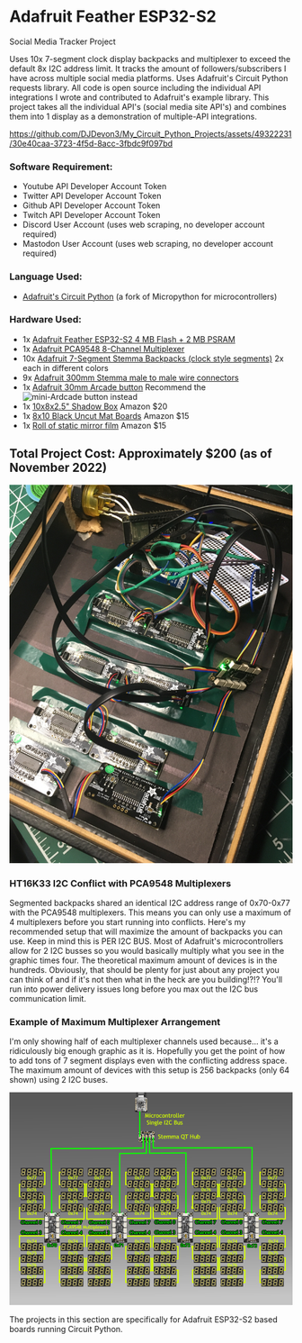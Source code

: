 # Adafruit Feather ESP32-S2
Social Media Tracker Project

Uses 10x 7-segment clock display backpacks and multiplexer to exceed the default 8x I2C address limit. It tracks the amount of followers/subscribers I have across multiple social media platforms. Uses Adafruit's Circuit Python requests library. All code is open source including the individual API integrations I wrote and contributed to Adafruit's example library. This project takes all the individual API's (social media site API's) and combines them into 1 display as a demonstration of multiple-API integrations.


https://github.com/DJDevon3/My_Circuit_Python_Projects/assets/49322231/30e40caa-3723-4f5d-8acc-3fbdc9f097bd


### Software Requirement:
- Youtube API Developer Account Token
- Twitter API Developer Account Token
- Github API Developer Account Token
- Twitch API Developer Account Token
- Discord User Account (uses web scraping, no developer account required)
- Mastodon User Account (uses web scraping, no developer account required)

### Language Used:
- [Adafruit's Circuit Python](https://www.CircuitPython.org) (a fork of Micropython for microcontrollers)

### Hardware Used:
- 1x [Adafruit Feather ESP32-S2 4 MB Flash + 2 MB PSRAM](https://www.adafruit.com/product/5000)
- 1x [Adafruit PCA9548 8-Channel Multiplexer](https://www.adafruit.com/product/5626)
- 10x [Adafruit 7-Segment Stemma Backpacks (clock style segments)](https://www.adafruit.com/product/5599) 2x each in different colors
- 9x [Adafruit 300mm Stemma male to male wire connectors](https://www.adafruit.com/product/5384)
- 1x [Adafruit 30mm Arcade button](https://www.adafruit.com/product/3488) Recommend the ![mini-Ardcade button instead](https://www.adafruit.com/product/3431)
- 1x [10x8x2.5" Shadow Box](https://www.amazon.com/gp/product/B07QJX512S) Amazon $20
- 1x [8x10 Black Uncut Mat Boards](https://www.amazon.com/gp/product/B087Z64YL5) Amazon $15
- 1x [Roll of static mirror film](https://www.amazon.com/gp/product/B07X7DHLXB/) Amazon $15


## Total Project Cost: Approximately $200 (as of November 2022)

![](https://github.com/DJDevon3/My_Circuit_Python_Projects/blob/main/Boards/espressif/Adafruit%20Feather%20ESP32-S2/7-segment%20Multiplexed%20Social/IMG_0596.JPG)

### HT16K33 I2C Conflict with PCA9548 Multiplexers
Segmented backpacks shared an identical I2C address range of 0x70-0x77 with the PCA9548 multiplexers. This means you can only use a maximum of 4 multiplexers before you start running into conflicts. Here's my recommended setup that will maximize the amount of backpacks you can use.  Keep in mind this is PER I2C BUS. Most of Adafruit's microcontrollers allow for 2 I2C busses so you would basically multiply what you see in the graphic times four. The theoretical maximum amount of devices is in the hundreds. Obviously, that should be plenty for just about any project you can think of and if it's not then what in the heck are you building!?!? You'll run into power delivery issues long before you max out the I2C bus communication limit.

### Example of Maximum Multiplexer Arrangement
I'm only showing half of each multiplexer channels used because... it's a ridiculously big enough graphic as it is. Hopefully you get the point of how to add tons of 7 segment displays even with the conflicting address space. The maximum amount of devices with this setup is 256 backpacks (only 64 shown) using 2 I2C buses.

![](https://raw.githubusercontent.com/DJDevon3/My_Circuit_Python_Projects/main/Boards/espressif/Adafruit%20Feather%20ESP32-S2/7-segment%20Multiplexed%20Social/Adafruit_Multiplexed_Backpacks.png)

The projects in this section are specifically for Adafruit ESP32-S2 based boards running Circuit Python.
